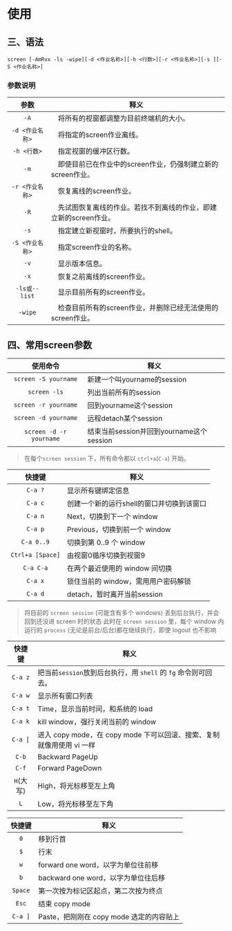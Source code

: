 # 使用

## 三、语法

`screen [-AmRvx -ls -wipe][-d <作业名称>][-h <行数>][-r <作业名称>][-s ][-S <作业名称>]`

### 参数说明

|参数|释义|
|:---:|----|
|`-A`|　将所有的视窗都调整为目前终端机的大小。
|`-d <作业名称>`| 　将指定的screen作业离线。|
|`-h <行数>` |　指定视窗的缓冲区行数。|
|`-m`| 　即使目前已在作业中的screen作业，仍强制建立新的screen作业。|
|`-r <作业名称>`| 　恢复离线的screen作业。
|`-R`| 　先试图恢复离线的作业。若找不到离线的作业，即建立新的screen作业。
|`-s`| 　指定建立新视窗时，所要执行的shell。
|`-S <作业名称>`| 　指定screen作业的名称。
|`-v`| 　显示版本信息。
|`-x`| 　恢复之前离线的screen作业。
|`-ls或--list`| 　显示目前所有的screen作业。
|`-wipe`| 　检查目前所有的screen作业，并删除已经无法使用的screen作业。

## 四、常用screen参数

| 使用命令| 释义|
| :---: |----|
|`screen -S yourname`| 新建一个叫yourname的session|
|`screen -ls`| 列出当前所有的session
|`screen -r yourname`| 回到yourname这个session
|`screen -d yourname`| 远程detach某个session
|`screen -d -r yourname`| 结束当前session并回到yourname这个session

> 在每个`screen session` 下，所有命令都以 `ctrl+a`(`C-a`) 开始。

|快捷键|释义|
|:----:|---|
|`C-a ?`| 显示所有键绑定信息
|`C-a c`| 创建一个新的运行shell的窗口并切换到该窗口
|`C-a n`| Next，切换到下一个 window|
|`C-a p`| Previous，切换到前一个 window|
|`C-a 0..9`| 切换到第 0..9 个 window|
|`Ctrl+a [Space]`| 由视窗0循序切换到视窗9|
|`C-a C-a`| 在两个最近使用的 window 间切换|
|`C-a x`| 锁住当前的 window，需用用户密码解锁|
|`C-a d`| detach，暂时离开当前session
 > 将目前的 `screen session` (可能含有多个 windows) 丢到后台执行，并会回到还没进 screen 时的状态
 > 此时在 `screen session` 里，每个 window 内运行的 `process` (无论是前台/后台)都在继续执行，即使 logout 也不影响

|快捷键|释义|
|:----:|---|
|`C-a z`| 把当前`session`放到后台执行，用 `shell` 的 `fg` 命令则可回去。
|`C-a w`| 显示所有窗口列表|
|`C-a t`| Time，显示当前时间，和系统的 load|
|`C-a k`| kill window，强行关闭当前的 window|
|`C-a [`| 进入 copy mode，在 copy mode 下可以回滚、搜索、复制就像用使用 vi 一样|
|`C-b`| Backward  PageUp
|`C-f`| Forward  PageDown
|`H`(大写)| High，将光标移至左上角|
|`L` |Low，将光标移至左下角|

|快捷键|释义|
|:----:|---|
|`0`| 移到行首
|`$`| 行末
|`w`| forward one word，以字为单位往前移
|`b`| backward one word，以字为单位往后移
|`Space`| 第一次按为标记区起点，第二次按为终点
|`Esc`| 结束 copy mode
|`C-a ]`| Paste，把刚刚在 copy mode 选定的内容贴上
